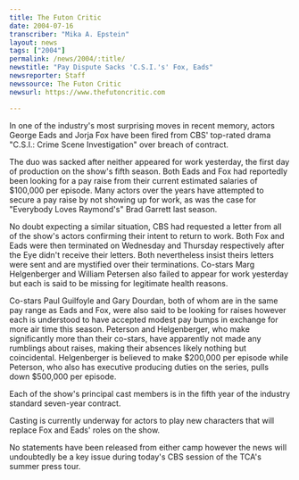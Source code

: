 ```yaml
---
title: The Futon Critic
date: 2004-07-16
transcriber: "Mika A. Epstein"
layout: news
tags: ["2004"]
permalink: /news/2004/:title/
newstitle: "Pay Dispute Sacks 'C.S.I.'s' Fox, Eads"
newsreporter: Staff
newssource: The Futon Critic
newsurl: https://www.thefutoncritic.com

---
```


In one of the industry's most surprising moves in recent memory, actors George Eads and Jorja Fox have been fired from CBS' top-rated drama "C.S.I.: Crime Scene Investigation" over breach of contract.

The duo was sacked after neither appeared for work yesterday, the first day of production on the show's fifth season. Both Eads and Fox had reportedly been looking for a pay raise from their current estimated salaries of $100,000 per episode. Many actors over the years have attempted to secure a pay raise by not showing up for work, as was the case for "Everybody Loves Raymond's" Brad Garrett last season.

No doubt expecting a similar situation, CBS had requested a letter from all of the show's actors confirming their intent to return to work. Both Fox and Eads were then terminated on Wednesday and Thursday respectively after the Eye didn't receive their letters. Both nevertheless insist theirs letters were sent and are mystified over their terminations. Co-stars Marg Helgenberger and William Petersen also failed to appear for work yesterday but each is said to be missing for legitimate health reasons.

Co-stars Paul Guilfoyle and Gary Dourdan, both of whom are in the same pay range as Eads and Fox, were also said to be looking for raises however each is understood to have accepted modest pay bumps in exchange for more air time this season. Peterson and Helgenberger, who make significantly more than their co-stars, have apparently not made any rumblings about raises, making their absences likely nothing but coincidental. Helgenberger is believed to make $200,000 per episode while Peterson, who also has executive producing duties on the series, pulls down $500,000 per episode.

Each of the show's principal cast members is in the fifth year of the industry standard seven-year contract.

Casting is currently underway for actors to play new characters that will replace Fox and Eads' roles on the show.

No statements have been released from either camp however the news will undoubtedly be a key issue during today's CBS session of the TCA's summer press tour.
